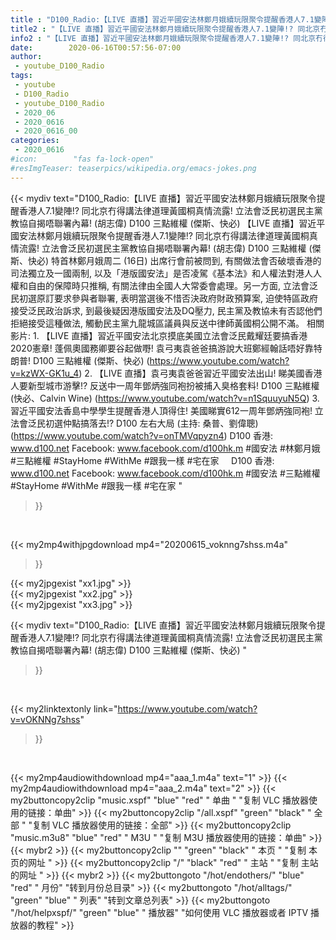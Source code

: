 ```yaml
---
title : "D100_Radio:【LIVE 直播】習近平國安法林鄭月娥續玩限聚令提醒香港人7.1變陣!? 同北京冇得講法律道理黃國桐真情流露! 立法會泛民初選民主黨教協自揭唔聯署內幕! (胡志偉) D100 三點維權 (傑斯、快必) "
title2 : "【LIVE 直播】習近平國安法林鄭月娥續玩限聚令提醒香港人7.1變陣!? 同北京冇得講法律道理黃國桐真情流露! 立法會泛民初選民主黨教協自揭唔聯署內幕! (胡志偉) D100 三點維權 (傑斯、快必) "
info2 : "【LIVE 直播】習近平國安法林鄭月娥續玩限聚令提醒香港人7.1變陣!? 同北京冇得講法律道理黃國桐真情流露! 立法會泛民初選民主黨教協自揭唔聯署內幕! (胡志偉) D100 三點維權 (傑斯、快必)   【LIVE 直播】習近平國安法林鄭月娥續玩限聚令提醒香港人7.1變陣!? 同北京冇得講法律道理黃國桐真情流露! 立法會泛民初選民主黨教協自揭唔聯署內幕! (胡志偉) D100 三點維權 (傑斯、快必)   特首林鄭月娥周二 (16日) 出席行會前被問到, 有關做法會否破壞香港的司法獨立及一國兩制, 以及「港版國安法」是否凌駕《基本法》和人權法對港人人權和自由的保障時只推稱, 有關法律由全國人大常委會處理。另一方面, 立法會泛民初選原訂要求參與者聯署, 表明當選後不惜否決政府財政預算案, 迫使特區政府接受泛民政治訴求, 到最後疑因港版國安法及DQ壓力, 民主黨及教協未有否認他們拒絕接受這種做法, 觸動民主黨九龍城區議員與反送中律師黃國桐公開不滿。  相關影片: 1. 【LIVE 直播】習近平國安法北京摸底美國立法會泛民戴耀廷要搞香港2020憲章! 蓬佩奧國務卿要谷起做嘢! 袁弓夷袁爸爸搞游說大班鄭經翰話唔好靠特朗普!  D100 三點維權 (傑斯、快必) (https://www.youtube.com/watch?v=kzWX-GK1u_4) 2. 【LIVE 直播】袁弓夷袁爸爸習近平國安法出山! 睇美國香港人要新型城市游擊!? 反送中一周年鄧炳強同袍扮被捕入臭格套料!  D100 三點維權 (快必、Calvin Wine) (https://www.youtube.com/watch?v=n1SquuyuN5Q) 3. 習近平國安法香島中學學生提醒香港人頂得住! 美國睇實612一周年鄧炳強同袍! 立法會泛民初選仲點搞落去!?  D100 左右大局 (主持: 桑普、劉偉聰) (https://www.youtube.com/watch?v=onTMVqpyzn4)  D100 香港: www.d100.net Facebook: www.facebook.com/d100hk.m  #國安法 #林鄭月娥 #三點維權 #StayHome #WithMe #跟我一樣 #宅在家     D100 香港: www.d100.net Facebook: www.facebook.com/d100hk.m  #國安法 #三點維權 #StayHome #WithMe #跟我一樣 #宅在家 "
date:        2020-06-16T00:57:56-07:00
author:
 - youtube_D100_Radio
tags:
 - youtube
 - D100_Radio
 - youtube_D100_Radio
 - 2020_06
 - 2020_0616
 - 2020_0616_00
categories:
 - 2020_0616
#icon:        "fas fa-lock-open"
#resImgTeaser: teaserpics/wikipedia.org/emacs-jokes.png
---
```


{{< mydiv text="D100_Radio:【LIVE 直播】習近平國安法林鄭月娥續玩限聚令提醒香港人7.1變陣!? 同北京冇得講法律道理黃國桐真情流露! 立法會泛民初選民主黨教協自揭唔聯署內幕! (胡志偉) D100 三點維權 (傑斯、快必)   【LIVE 直播】習近平國安法林鄭月娥續玩限聚令提醒香港人7.1變陣!? 同北京冇得講法律道理黃國桐真情流露! 立法會泛民初選民主黨教協自揭唔聯署內幕! (胡志偉) D100 三點維權 (傑斯、快必)   特首林鄭月娥周二 (16日) 出席行會前被問到, 有關做法會否破壞香港的司法獨立及一國兩制, 以及「港版國安法」是否凌駕《基本法》和人權法對港人人權和自由的保障時只推稱, 有關法律由全國人大常委會處理。另一方面, 立法會泛民初選原訂要求參與者聯署, 表明當選後不惜否決政府財政預算案, 迫使特區政府接受泛民政治訴求, 到最後疑因港版國安法及DQ壓力, 民主黨及教協未有否認他們拒絕接受這種做法, 觸動民主黨九龍城區議員與反送中律師黃國桐公開不滿。  相關影片: 1. 【LIVE 直播】習近平國安法北京摸底美國立法會泛民戴耀廷要搞香港2020憲章! 蓬佩奧國務卿要谷起做嘢! 袁弓夷袁爸爸搞游說大班鄭經翰話唔好靠特朗普!  D100 三點維權 (傑斯、快必) (https://www.youtube.com/watch?v=kzWX-GK1u_4) 2. 【LIVE 直播】袁弓夷袁爸爸習近平國安法出山! 睇美國香港人要新型城市游擊!? 反送中一周年鄧炳強同袍扮被捕入臭格套料!  D100 三點維權 (快必、Calvin Wine) (https://www.youtube.com/watch?v=n1SquuyuN5Q) 3. 習近平國安法香島中學學生提醒香港人頂得住! 美國睇實612一周年鄧炳強同袍! 立法會泛民初選仲點搞落去!?  D100 左右大局 (主持: 桑普、劉偉聰) (https://www.youtube.com/watch?v=onTMVqpyzn4)  D100 香港: www.d100.net Facebook: www.facebook.com/d100hk.m  #國安法 #林鄭月娥 #三點維權 #StayHome #WithMe #跟我一樣 #宅在家     D100 香港: www.d100.net Facebook: www.facebook.com/d100hk.m  #國安法 #三點維權 #StayHome #WithMe #跟我一樣 #宅在家 "
>}}
<br>


{{< my2mp4withjpgdownload mp4="20200615_voknng7shss.m4a"
>}}

{{< my2jpgexist "xx1.jpg" >}}<br>
{{< my2jpgexist "xx2.jpg" >}}<br>
{{< my2jpgexist "xx3.jpg" >}}<br>



{{< mydiv text="D100_Radio:【LIVE 直播】習近平國安法林鄭月娥續玩限聚令提醒香港人7.1變陣!? 同北京冇得講法律道理黃國桐真情流露! 立法會泛民初選民主黨教協自揭唔聯署內幕! (胡志偉) D100 三點維權 (傑斯、快必) "
>}}
<br>

{{< my2linktextonly link="https://www.youtube.com/watch?v=vOKNNg7shss"
>}}


<br>

{{< my2mp4audiowithdownload mp4="aaa_1.m4a"    text="1" >}}
{{< my2mp4audiowithdownload mp4="aaa_2.m4a"    text="2" >}}
{{< my2buttoncopy2clip "music.xspf"        "blue"   "red"    " 单曲 "  "复制 VLC 播放器使用的链接：单曲" >}} {{< my2buttoncopy2clip "/all.xspf"         "green"  "black"  " 全部 "  "复制 VLC 播放器使用的链接：全部" >}} {{< my2buttoncopy2clip "music.m3u8"        "blue"   "red"    " M3U  "    "复制 M3U 播放器使用的链接：单曲" >}} {{< mybr2 >}} {{< my2buttoncopy2clip ""                  "green"  "black"  " 本页 "    "复制 本页的网址 " >}} {{< my2buttoncopy2clip "/"                 "black"  "red"    " 主站 "    "复制 主站的网址 " >}} {{< mybr2 >}} {{< my2buttongoto      "/hot/endothers/"   "blue"   "red"    " 月份"   "转到月份总目录" >}} {{< my2buttongoto      "/hot/alltags/"     "green"  "blue"   " 列表"   "转到文章总列表" >}} {{< my2buttongoto      "/hot/helpxspf/"    "green"  "blue"   " 播放器" "如何使用 VLC 播放器或者 IPTV 播放器的教程" >}} 
